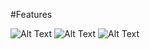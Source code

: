 #Features


![Alt Text](Daira-SideNavbar/images/s1.png)
![Alt Text](Daira-SideNavbar/images/s2.png)
![Alt Text](Daira-SideNavbar/images/s3.png)

